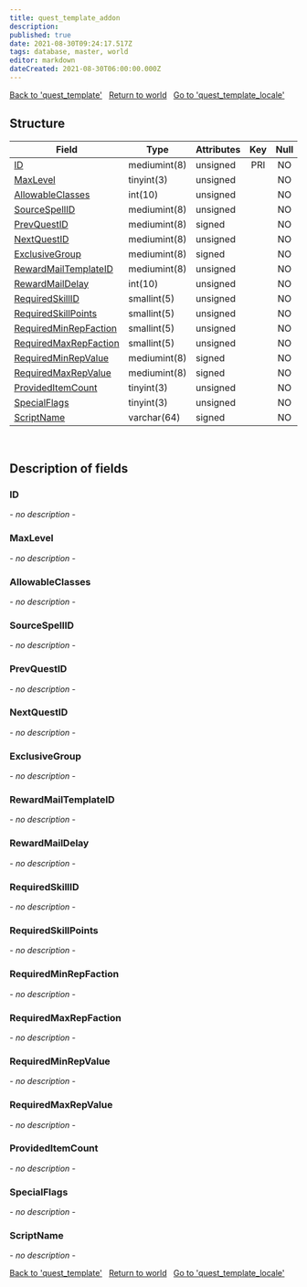 ```yaml
---
title: quest_template_addon
description: 
published: true
date: 2021-08-30T09:24:17.517Z
tags: database, master, world
editor: markdown
dateCreated: 2021-08-30T06:00:00.000Z
---
```


<a href="https://dev.trinitycore.info/en/database/master/world/quest_template" class="mt-5 v-btn v-btn--depressed v-btn--flat v-btn--outlined theme--light v-size--default darkblue--text text--lighten-3"><span class="v-btn__content"><i aria-hidden="true" class="v-icon notranslate v-icon--left mdi mdi-arrow-left theme--light"></i><span>Back to 'quest_template'</span></span></a>&nbsp;&nbsp;&nbsp;<a href="https://dev.trinitycore.info/en/database/master/world/home" class="mt-5 v-btn v-btn--depressed v-btn--flat v-btn--outlined theme--light v-size--default darkblue--text text--lighten-3"><span class="v-btn__content"><i aria-hidden="true" class="v-icon notranslate v-icon--left mdi mdi-home-outline theme--light"></i><span>Return to world</span></span></a>&nbsp;&nbsp;&nbsp;<a href="https://dev.trinitycore.info/en/database/master/world/quest_template_locale" class="mt-5 v-btn v-btn--depressed v-btn--flat v-btn--outlined theme--light v-size--default darkblue--text text--lighten-3"><span class="v-btn__content"><span>Go to 'quest_template_locale'</span><i aria-hidden="true" class="v-icon notranslate v-icon--right mdi mdi-arrow-right theme--light"></i></span></a>

## Structure

| Field | Type | Attributes | Key | Null | Default | Extra | Comment |
| --- | --- | --- | :---: | :---: | --- | --- | --- |
| [ID](#ID) | mediumint(8) | unsigned | PRI | NO | 0 |  |  |
| [MaxLevel](#MaxLevel) | tinyint(3) | unsigned |  | NO | 0 |  |  |
| [AllowableClasses](#AllowableClasses) | int(10) | unsigned |  | NO | 0 |  |  |
| [SourceSpellID](#SourceSpellID) | mediumint(8) | unsigned |  | NO | 0 |  |  |
| [PrevQuestID](#PrevQuestID) | mediumint(8) | signed |  | NO | 0 |  |  |
| [NextQuestID](#NextQuestID) | mediumint(8) | unsigned |  | NO | 0 |  |  |
| [ExclusiveGroup](#ExclusiveGroup) | mediumint(8) | signed |  | NO | 0 |  |  |
| [RewardMailTemplateID](#RewardMailTemplateID) | mediumint(8) | unsigned |  | NO | 0 |  |  |
| [RewardMailDelay](#RewardMailDelay) | int(10) | unsigned |  | NO | 0 |  |  |
| [RequiredSkillID](#RequiredSkillID) | smallint(5) | unsigned |  | NO | 0 |  |  |
| [RequiredSkillPoints](#RequiredSkillPoints) | smallint(5) | unsigned |  | NO | 0 |  |  |
| [RequiredMinRepFaction](#RequiredMinRepFaction) | smallint(5) | unsigned |  | NO | 0 |  |  |
| [RequiredMaxRepFaction](#RequiredMaxRepFaction) | smallint(5) | unsigned |  | NO | 0 |  |  |
| [RequiredMinRepValue](#RequiredMinRepValue) | mediumint(8) | signed |  | NO | 0 |  |  |
| [RequiredMaxRepValue](#RequiredMaxRepValue) | mediumint(8) | signed |  | NO | 0 |  |  |
| [ProvidedItemCount](#ProvidedItemCount) | tinyint(3) | unsigned |  | NO | 0 |  |  |
| [SpecialFlags](#SpecialFlags) | tinyint(3) | unsigned |  | NO | 0 |  |  |
| [ScriptName](#ScriptName) | varchar(64) | signed |  | NO | '' |  |  |
&nbsp;
## Description of fields

### ID
*- no description -*
&nbsp;

### MaxLevel
*- no description -*
&nbsp;

### AllowableClasses
*- no description -*
&nbsp;

### SourceSpellID
*- no description -*
&nbsp;

### PrevQuestID
*- no description -*
&nbsp;

### NextQuestID
*- no description -*
&nbsp;

### ExclusiveGroup
*- no description -*
&nbsp;

### RewardMailTemplateID
*- no description -*
&nbsp;

### RewardMailDelay
*- no description -*
&nbsp;

### RequiredSkillID
*- no description -*
&nbsp;

### RequiredSkillPoints
*- no description -*
&nbsp;

### RequiredMinRepFaction
*- no description -*
&nbsp;

### RequiredMaxRepFaction
*- no description -*
&nbsp;

### RequiredMinRepValue
*- no description -*
&nbsp;

### RequiredMaxRepValue
*- no description -*
&nbsp;

### ProvidedItemCount
*- no description -*
&nbsp;

### SpecialFlags
*- no description -*
&nbsp;

### ScriptName
*- no description -*
&nbsp;

<a href="https://dev.trinitycore.info/en/database/master/world/quest_template" class="mt-5 v-btn v-btn--depressed v-btn--flat v-btn--outlined theme--light v-size--default darkblue--text text--lighten-3"><span class="v-btn__content"><i aria-hidden="true" class="v-icon notranslate v-icon--left mdi mdi-arrow-left theme--light"></i><span>Back to 'quest_template'</span></span></a>&nbsp;&nbsp;&nbsp;<a href="https://dev.trinitycore.info/en/database/master/world/home" class="mt-5 v-btn v-btn--depressed v-btn--flat v-btn--outlined theme--light v-size--default darkblue--text text--lighten-3"><span class="v-btn__content"><i aria-hidden="true" class="v-icon notranslate v-icon--left mdi mdi-home-outline theme--light"></i><span>Return to world</span></span></a>&nbsp;&nbsp;&nbsp;<a href="https://dev.trinitycore.info/en/database/master/world/quest_template_locale" class="mt-5 v-btn v-btn--depressed v-btn--flat v-btn--outlined theme--light v-size--default darkblue--text text--lighten-3"><span class="v-btn__content"><span>Go to 'quest_template_locale'</span><i aria-hidden="true" class="v-icon notranslate v-icon--right mdi mdi-arrow-right theme--light"></i></span></a>

